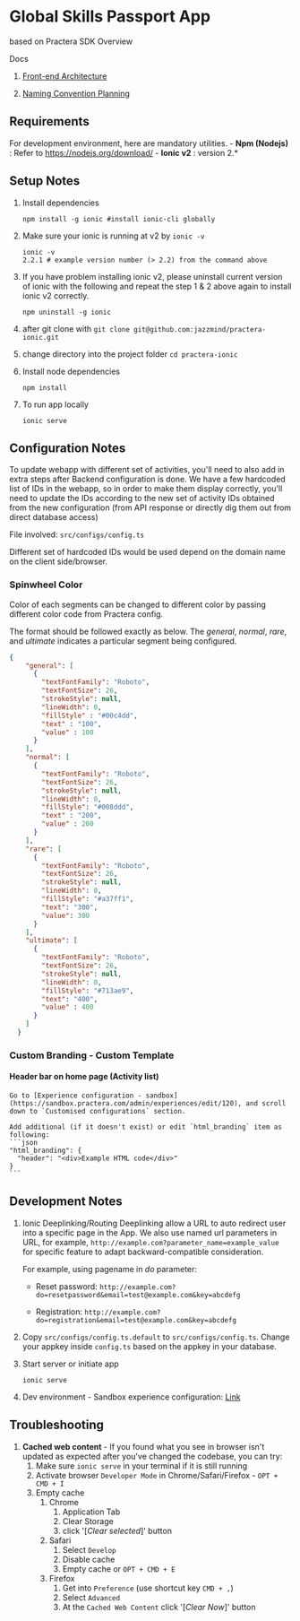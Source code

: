 # Global Skills Passport App
based on Practera SDK
Overview

Docs

1. [Front-end Architecture](https://docs.google.com/document/d/1-6rO7WrnBSGQtbmnIXe-AukzQVsrDpPFM9YeS9r44X8/edit#heading=h.973rokhhmjm5)

1. [Naming Convention Planning](https://docs.google.com/document/d/1Q77qYA9IPTXmjhEMizZYNEBbJkEcbJbD34_1wyEY6iI/edit)


## Requirements

For development environment, here are mandatory utilities.
    - __Npm (Nodejs)__ : Refer to https://nodejs.org/download/
    - __Ionic v2__ : version 2.*

## Setup Notes

1. Install dependencies
    ```shell
    npm install -g ionic #install ionic-cli globally
    ```
1. Make sure your ionic is running at v2 by `ionic -v`
    ```shell
    ionic -v
    2.2.1 # example version number (> 2.2) from the command above
    ```

1. If you have problem installing ionic v2, please uninstall current version of ionic with the following and repeat the step 1 & 2 above again to install ionic v2 correctly.
    ```shell
    npm uninstall -g ionic
    ```

1. after git clone with `git clone git@github.com:jazzmind/practera-ionic.git`

1. change directory into the project folder `cd practera-ionic`

1. Install node dependencies
    ```shell
    npm install
    ```

1. To run app locally
    ```shell
    ionic serve
    ```

## Configuration Notes

To update webapp with different set of activities, you'll need to also add in extra steps after Backend configuration is done. We have a few hardcoded list of IDs in the webapp, so in order to make them display correctly, you'll need to update the IDs according to the new set of activity IDs obtained from the new configuration (from API response or directly dig them out from direct database access)

File involved: `src/configs/config.ts`

Different set of hardcoded IDs would be used depend on the domain name on the client side/browser.

### Spinwheel Color

Color of each segments can be changed to different color by passing different color code from Practera config.

The format should be followed exactly as below. The *general*, *normal*, *rare*, and *ultimate* indicates a particular segment being configured.

```json
{
    "general": [
      {
        "textFontFamily": "Roboto",
        "textFontSize": 26,
        "strokeStyle": null,
        "lineWidth": 0,
        "fillStyle" : "#00c4dd",
        "text" : "100",
        "value" : 100
      }
    ],
    "normal": [
      {
        "textFontFamily": "Roboto",
        "textFontSize": 26,
        "strokeStyle": null,
        "lineWidth": 0,
        "fillStyle": "#008ddd",
        "text" : "200",
        "value" : 200
      }
    ],
    "rare": [
      {
        "textFontFamily": "Roboto",
        "textFontSize": 26,
        "strokeStyle": null,
        "lineWidth": 0,
        "fillStyle": "#a37ff1",
        "text": "300",
        "value": 300
      }
    ],
    "ultimate": [
      {
        "textFontFamily": "Roboto",
        "textFontSize": 26,
        "strokeStyle": null,
        "lineWidth": 0,
        "fillStyle": "#713ae9",
        "text": "400",
        "value" : 400
      }
    ]
  }
```

### Custom Branding - Custom Template

#### Header bar on home page (Activity list)

    Go to [Experience configuration - sandbox](https://sandbox.practera.com/admin/experiences/edit/120), and scroll down to `Customised configurations` section.

    Add additional (if it doesn't exist) or edit `html_branding` item as following:
    ```json
    "html_branding": {
      "header": "<div>Example HTML code</div>"
    }
    ```

## Development Notes

1. Ionic Deeplinking/Routing
    Deeplinking allow a URL to auto redirect user into a specific page in the App.
    We also use named url parameters in URL, for example, ```http://example.com?parameter_name=example_value``` for specific feature to adapt backward-compatible consideration.

    For example, using pagename in _do_ parameter:

    - Reset password: `http://example.com?do=resetpassword&email=test@example.com&key=abcdefg`

    - Registration: `http://example.com?do=registration&email=test@example.com&key=abcdefg`

1. Copy `src/configs/config.ts.default` to `src/configs/config.ts`. Change your appkey inside `config.ts` based on the appkey in your database.

1. Start server or initiate app
    ```
    ionic serve
    ```

1. Dev environment - Sandbox experience configuration: [Link](https://sandbox.practera.com/admin/experiences/edit/120)

## Troubleshooting

1. **Cached web content** - If you found what you see in browser isn't updated as expected after you've changed the codebase, you can try:
    1. Make sure `ionic serve` in your terminal if it is still running
    1. Activate browser `Developer Mode` in Chrome/Safari/Firefox - `OPT + CMD + I`
    1. Empty cache
        1. Chrome
            1. Application Tab
            1. Clear Storage
            1. click '[*Clear selected*]' button
        1. Safari
            1. Select `Develop`
            1. Disable cache
            1. Empty cache or `OPT + CMD + E`
        1. Firefox
            1. Get into `Preference` (use shortcut key `CMD + ,`)
            1. Select `Advanced`
            1. At the `Cached Web Content` click '[*Clear Now*]' button
